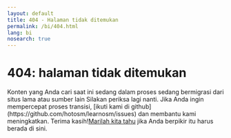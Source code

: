 ```yaml
---
layout: default
title: 404 - Halaman tidak ditemukan
permalink: /bi/404.html
lang: bi
nosearch: true
---
```

<div class='pad1 notfound rounded'>
  <span></span>
  <h1>404: halaman tidak ditemukan</h1>
  <p>Konten yang Anda cari saat ini sedang dalam proses sedang bermigrasi dari situs lama atau sumber lain Silakan periksa lagi nanti.
  Jika Anda ingin mempercepat proses transisi, [ikuti kami di github](https://github.com/hotosm/learnosm/issues) dan membantu kami meningkatkan. Terima kasih!<a href='mailto:learnosm@hotosm.org'>Marilah kita tahu</a> jika Anda berpikir itu harus berada di sini.</p>
</div>